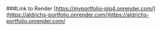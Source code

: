 ###Link to Render 
[https://myportfolio-plq4.onrender.com/](https://aldrichs-portfolio.onrender.com/)https://aldrichs-portfolio.onrender.com/
